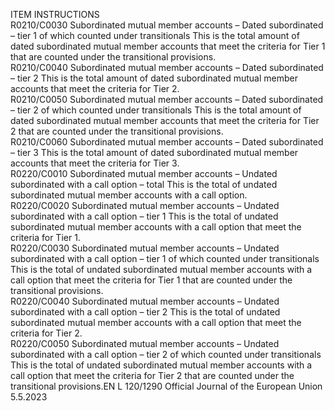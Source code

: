  
ITEM  INSTRUCTIONS  
R0210/C0030  Subordinated mutual member 
accounts – Dated subordinated 
– tier 1 of which counted 
under transitionals  This is the total amount of dated subordinated mutual member accounts that 
meet the criteria for Tier 1 that are counted under the transitional provisions.  
R0210/C0040  Subordinated mutual member 
accounts – Dated subordinated 
– tier 2  This is the total amount of dated subordinated mutual member accounts that 
meet the criteria for Tier 2.  
R0210/C0050  Subordinated mutual member 
accounts – Dated subordinated 
– tier 2 of which counted 
under transitionals  This is the total amount of dated subordinated mutual member accounts that 
meet the criteria for Tier 2 that are counted under the transitional provisions.  
R0210/C0060  Subordinated mutual member 
accounts – Dated subordinated 
– tier 3  This is the total amount of dated subordinated mutual member accounts that 
meet the criteria for Tier 3.  
R0220/C0010  Subordinated mutual member 
accounts – Undated 
subordinated with a call 
option – total  This is the total of undated subordinated mutual member accounts with a call 
option.  
R0220/C0020  Subordinated mutual member 
accounts – Undated 
subordinated with a call 
option – tier 1  This is the total of undated subordinated mutual member accounts with a call 
option that meet the criteria for Tier 1.  
R0220/C0030  Subordinated mutual member 
accounts – Undated 
subordinated with a call 
option – tier 1 of which 
counted under transitionals  This is the total of undated subordinated mutual member accounts with a call 
option that meet the criteria for Tier 1 that are counted under the transitional 
provisions.  
R0220/C0040  Subordinated mutual member 
accounts – Undated 
subordinated with a call 
option – tier 2  This is the total of undated subordinated mutual member accounts with a call 
option that meet the criteria for Tier 2.  
R0220/C0050  Subordinated mutual member 
accounts – Undated 
subordinated with a call 
option – tier 2 of which 
counted under transitionals  This is the total of undated subordinated mutual member accounts with a call 
option that meet the criteria for Tier 2 that are counted under the transitional 
provisions.EN  L 120/1290 Official Journal of the European Union 5.5.2023